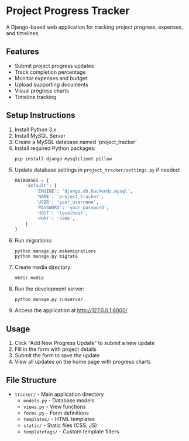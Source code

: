 # Project Progress Tracker

A Django-based web application for tracking project progress, expenses, and timelines.

## Features

- Submit project progress updates
- Track completion percentage
- Monitor expenses and budget
- Upload supporting documents
- Visual progress charts
- Timeline tracking

## Setup Instructions

1. Install Python 3.x
2. Install MySQL Server
3. Create a MySQL database named 'project_tracker'
4. Install required Python packages:
   ```
   pip install django mysqlclient pillow
   ```
5. Update database settings in `project_tracker/settings.py` if needed:
   ```python
   DATABASES = {
       'default': {
           'ENGINE': 'django.db.backends.mysql',
           'NAME': 'project_tracker',
           'USER': 'your_username',
           'PASSWORD': 'your_password',
           'HOST': 'localhost',
           'PORT': '3306',
       }
   }
   ```
6. Run migrations:
   ```
   python manage.py makemigrations
   python manage.py migrate
   ```
7. Create media directory:
   ```
   mkdir media
   ```
8. Run the development server:
   ```
   python manage.py runserver
   ```
9. Access the application at http://127.0.0.1:8000/

## Usage

1. Click "Add New Progress Update" to submit a new update
2. Fill in the form with project details
3. Submit the form to save the update
4. View all updates on the home page with progress charts

## File Structure

- `tracker/` - Main application directory
  - `models.py` - Database models
  - `views.py` - View functions
  - `forms.py` - Form definitions
  - `templates/` - HTML templates
  - `static/` - Static files (CSS, JS)
  - `templatetags/` - Custom template filters 